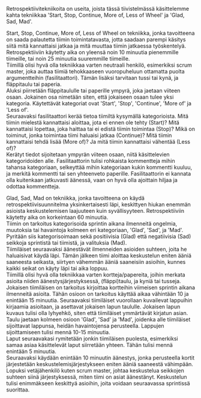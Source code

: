 Retrospektiivitekniikoita on useita, joista tässä tiivistelmässä käsittelemme kahta tekniikkaa 'Start, Stop, Continue, More of, Less of Wheel' ja 'Glad, Sad, Mad'.

Start, Stop, Continue, More of, Less of Wheel on tekniikka, jonka tavoitteena on saada palautetta tiimin toimintatavasta, jotta saadaan parempi käsitys siitä mitä kannattaisi jatkaa ja mitä muuttaa tiimin jatkaessa työskentelyä.  Retrospektiiviin käytetty aika on yleensä noin 10 minuutia pienemmille tiimeille, tai noin 25 minuutia suuremmille tiimeille.  
Tiimillä olisi hyvä olla tekniikkaa varten neutraali henkilö, esimerkiksi scrum master, joka auttaa tiimiä tehokkaaseen vuoropuheluun ottamatta puolta argumentteihin (fasilitaattori).  Tämän lisäksi tarvitaan tussi tai kynä, ja fläppitaulu tai paperia.  
Aluksi piirretään fläppitaululle tai paperille ympyrä, joka jaetaan viiteen osaan.  Jokainen osa nimetään siten, että jokaiseen osaan tulee yksi kategoria.  Käytettävät kategoriat ovat 'Start', 'Stop', 'Continue', 'More of' ja 'Less of'.  
Seuraavaksi fasilitaattori kerää tietoa tiimiltä kysymällä kategorioista.  Mitä tiimin mielestä kannattaisi aloittaa, jota ei ennen ole tehty (Start)?  Mitä kannattaisi lopettaa, joka haittaa tai ei edistä tiimin toimintaa (Stop)?  Mikä on toiminut, jonka toimintaa tiimi haluaisi jatkaa (Continue)?  Mitä tiimin kannattaisi tehdä lisää (More of)?  Ja mitä tiimin kannattaisi vähentää (Less of)?  
Kerätyt tiedot sijoitetaan ympyrän viiteen osaan, niitä käsittelevien kategoridoiden alle.  Fasilitaattorin tulisi rohkaista kommentteja mihin tahansa kategoriaan, selkeyttää mihin kategoriaan kukin kommentti kuuluu, ja merkitä kommentti tai sen yhteenveto paperille.  Fasilitaattorin ei kannata olla kuitenkaan jatkuvasti äänessä, vaan on hyvä olla ajoittain hiljaa ja odottaa kommentteja.

Glad, Sad, Mad on tekniikka, jonka tavoitteena on käydä retrospektiivisuunnitelma yksinkertaisesti läpi, keskittyen hiukan enemmän asioista keskustelemisen laajuuteen kuin syvällisyyteen.  Retrospektiiviin käytetty aika on korkeintaan 60 minuutia.  
Tiimin on tarkoitus kategorisoida sprintin aikana ilmenneitä ongelmia, muutoksia tai havaintoja kolmeen eri kategoriaan, 'Glad', 'Sad', ja 'Mad'.  Pyritään siis kategorisoimaan sekä positiivisia (Glad) että negatiivisia (Sad) seikkoja sprintistä tai tiimistä, ja valituksia (Mad).  
Tiimiläiset seuraavaksi äänestävät ilmenneiden asioiden suhteen, joita he haluaisivat käydä läpi.  Tämän jälkeen tiimi aloittaa keskustelun eniten ääniä saaneesta seikasta, siirtyen vähemmän ääniä saaneisiin asioihin, kunnes kaikki seikat on käyty läpi tai aika loppuu.  
Tiimillä olisi hyvä olla tekniikkaa varten kortteja/papereita, joihin merkata asioita niiden äänestysjärjestyksessä, (fläppi)taulu, ja kyniä tai tusseja.
Jokaisen tiimiläisen on tarkoitus kirjoittaa kortteihin viimeisen sprintin aikana ilmenneitä asioita.  Tähän osioon on tarkoitus käyttää aikaa vähintään 10 ja enintään 15 minuutia.  Seuraavaksi tiimiläiset vuorollaan kuvailevat lappuihin kirjaamia asioitaan, ja asettavat jokaisen lapun taululle.  Jokaisen lapun kuvaus tulisi olla lyhyehkö, siten että tiimiläiset ymmärtävät kirjatun asian.  
Taulu jaetaan kolmeen osioon 'Glad', 'Sad' ja 'Mad', joidenka alle tiimiläiset sijoittavat lappunsa, heidän havaintojensa perusteella.  Lappujen sijoittamiseen tulisi mennä 10-15 minuutia.  
Laput seuraavakasi rymitetään jonkin tiimiläisen puolesta, esimerkiksi samaa asiaa käsittelevät laput siirretään yhteen.  Tähän tulisi mennä enintään 5 minuutia.  
Seuraavaksi käydään enintään 10 minuutin äänestys, jonka perusteella kortit järjestetään keskustelemisjärjestykseen eniten ääniä saaneestä vähimpään.
Lopuksi vetäjähenkilö kuten scrum master, johtaa keskustelua seikkojen suhteen siinä järjestyksessä, miten tiimi on asiat äänestänyt.  Keskustelun tulisi enimmäkseen keskittyä asioihin, joita voidaan seuraavassa sprintissä suorittaa.  

